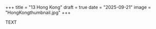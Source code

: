+++
title = "13 Hong Kong"
draft = true
date = "2025-09-21"
image = "HongKongthumbnail.jpg"
+++

TEXT

